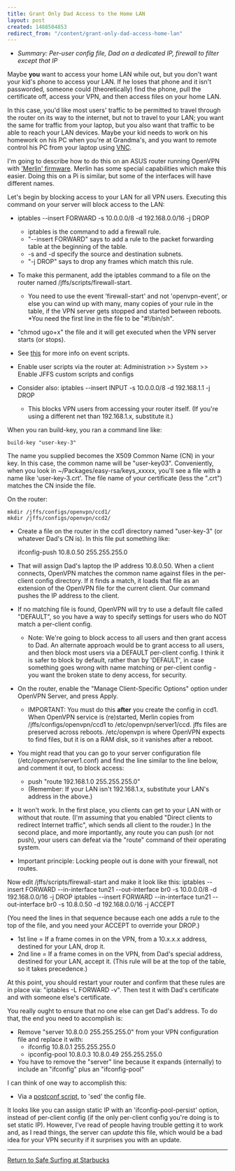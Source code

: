 ```yaml
---
title: Grant Only Dad Access to the Home LAN
layout: post
created: 1488504853
redirect_from: "/content/grant-only-dad-access-home-lan"
---
```


* *Summary: Per-user config file, Dad on a dedicated IP, firewall to filter except that IP*

Maybe **you** want to access your home LAN while out, but you don't want your kid's phone to access your LAN.  If he loses that phone and it isn't passworded, someone could (theoretically) find the phone, pull the certificate off, access your VPN, and then access files on your home LAN.

In this case, you'd like most users' traffic to be permitted to travel through the router on its way to the internet, but not to travel to your LAN; you want the same for traffic from your laptop, but you also want that traffic to be able to reach your LAN devices.  Maybe your kid needs to work on his homework on his PC when you're at Grandma's, and you want to remote control his PC from your laptop using [VNC](http://www.tightvnc.com/).

I'm going to describe how to do this on an ASUS router running OpenVPN with ['Merlin' firmware](https://github.com/RMerl/asuswrt-merlin).  Merlin has some special capabilities which make this easier.  Doing this on a Pi is similar, but some of the interfaces will have different names.

Let's begin by blocking access to your LAN for all VPN users.  Executing this command on your server will block access to the LAN:

* iptables --insert FORWARD -s 10.0.0.0/8 -d 192.168.0.0/16 -j DROP
    * iptables is the command to add a firewall rule.
    * "--insert FORWARD" says to add a rule to the packet forwarding table at the beginning of the table.
    * -s and -d specify the source and destination subnets.
    * "-j DROP" says to drop any frames which match this rule.

* To make this permanent, add the iptables command to a file on the router named /jffs/scripts/firewall-start.
    * You need to use the event 'firewall-start' and not 'openvpn-event', or else you can wind up with many, many copies of your rule in the table, if the VPN server gets stopped and started between reboots. 
    *You need the first line in the file to be "#!/bin/sh".
* "chmod ugo+x" the file and it will get executed when the VPN server starts (or stops).  
* See [this](https://github.com/RMerl/asuswrt-merlin/wiki/User-scripts) for more info on event scripts.
* Enable user scripts via the router at: Administration >> System >> Enable JFFS custom scripts and configs

* Consider also: iptables --insert INPUT -s 10.0.0.0/8 -d 192.168.1.1 -j DROP
    * This blocks VPN users from accessing your router itself. (If you're using a different net than 192.168.1.x, substitute it.)

When you ran build-key, you ran a command line like:

    build-key "user-key-3"

The name you supplied becomes the X509 Common Name (CN) in your key.  In this case, the common name will be "user-key03".  Conveniently, when you look in ~/Packages/easy-rsa/keys_xxxxx, you'll see a file with a name like 'user-key-3.crt'.  The file name of your certificate (less the ".crt") matches the CN inside the file.

On the router:

    mkdir /jffs/configs/openvpn/ccd1/
    mkdir /jffs/configs/openvpn/ccd2/

* Create a file on the router in the ccd1 directory named "user-key-3" (or whatever Dad's CN is).  In this file put something like:

    ifconfig-push 10.8.0.50 255.255.255.0

* That will assign Dad's laptop the IP address 10.8.0.50.  When a client connects, OpenVPN matches the common name against files in the per-client config directory.  If it finds a match, it loads that file as an extension of the OpenVPN file for the current client.  Our command pushes the IP address to the client.
* If no matching file is found, OpenVPN will try to use a default file called "DEFAULT", so you have a way to specify settings for users who do NOT match a per-client config.
    * Note: We're going to block access to all users and then grant access to Dad.  An alternate approach would be to grant access to all users, and then block most users via a DEFAULT per-client config.  I think it is safer to block by default, rather than by 'DEFAULT', in case something goes wrong with name matching or per-client config - you want the broken state to deny access, for security.
* On the router, enable the "Manage Client-Specific Options" option under OpenVPN Server, and press Apply.
    * IMPORTANT: You must do this **after** you create the config in ccd1.  When OpenVPN service is (re)started, Merlin copies from /jffs/configs/openvpn/ccd1 to /etc/openvpn/server1/ccd.  jffs files are preserved across reboots.  /etc/openvpn is where OpenVPN expects to find files, but it is on a RAM disk, so it vanishes after a reboot.
* You might read that you can go to your server configuration file (/etc/openvpn/server1.conf)  and find the line similar to the line below, and comment it out, to block access:
    * push "route 192.168.1.0 255.255.255.0"
    * (Remember: If your LAN isn't 192.168.1.x, substitute your LAN's address in the above.)
* It won't work.   In the first place, you clients can get to your LAN with or without that route.  (I'm assuming that you enabled "Direct clients to redirect Internet traffic", which sends all client to the rouder.)  In the second place, and more importantly, any route you can push (or not push), your users can defeat via the "route" command of their operating system.
* Important principle: Locking people out is done with your firewall, not routes.

Now edit /jffs/scripts/firewall-start and make it look like this:
    iptables --insert FORWARD --in-interface tun21 --out-interface br0 -s 10.0.0.0/8 -d 192.168.0.0/16 -j DROP
    iptables --insert FORWARD --in-interface tun21 --out-interface br0 -s 10.8.0.50 -d 192.168.0.0/16 -j ACCEPT

(You need the lines in that sequence because each one adds a rule to the top of the file, and you need your ACCEPT to override your DROP.)

* 1st line = If a frame comes in on the VPN, from a 10.x.x.x address, destined for your LAN, drop it.
* 2nd line = If a frame comes in on the VPN, from Dad's special address, destined for your LAN, accept it.  (This rule will be at the top of the table, so it takes precedence.)

At this point, you should restart your router and confirm that these rules are in place via: "iptables -L FORWARD -v".  Then test it with Dad's certificate and with someone else's certificate.

You really ought to ensure that no one else can get Dad's address.  To do that, the end you need to accomplish is:

* Remove "server 10.8.0.0 255.255.255.0" from your VPN configuration file and replace it with:
    * ifconfig 10.8.0.1 255.255.255.0
    * ipconfig-pool 10.8.0.3 10.8.0.49 255.255.255.0
* You have to remove the "server" line because it expands (internally) to include an "ifconfig" plus an "ifconfig-pool"

I can think of one way to accomplish this: 

* Via a [postconf script](https://github.com/RMerl/asuswrt-merlin/wiki/Custom-config-files#postconf-scripts), to 'sed' the config file.

It looks like you can assign static IP with an 'ifconfig-pool-persist' option, instead of per-client config (if the only per-client config you're doing is to set static IP).  However, I've read of people having trouble getting it to work and, as I read things, the server can *update* this file, which would be a bad idea for your VPN security if it surprises you with an update.


-----

[Return to Safe Surfing at Starbucks](/content/surf-safe-starbucks#grant-dad)
